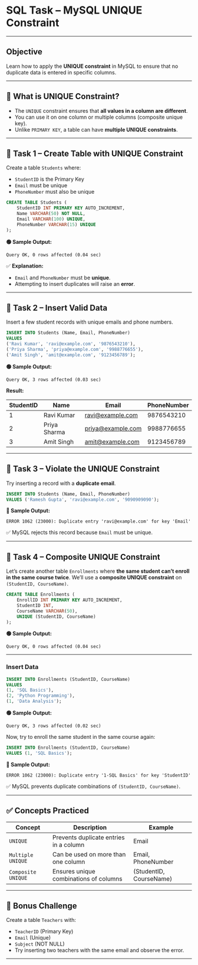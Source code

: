 # SQL Task – MySQL UNIQUE Constraint

---

## Objective
Learn how to apply the **UNIQUE constraint** in MySQL to ensure that no duplicate data is entered in specific columns.

---

## 🔹 What is UNIQUE Constraint?

- The `UNIQUE` constraint ensures that **all values in a column are different**.  
- You can use it on one column or multiple columns (composite unique key).  
- Unlike `PRIMARY KEY`, a table can have **multiple UNIQUE constraints**.

---

## 🧱 Task 1 – Create Table with UNIQUE Constraint

Create a table `Students` where:
- `StudentID` is the Primary Key  
- `Email` must be unique  
- `PhoneNumber` must also be unique  

```sql
CREATE TABLE Students (
    StudentID INT PRIMARY KEY AUTO_INCREMENT,
    Name VARCHAR(50) NOT NULL,
    Email VARCHAR(100) UNIQUE,
    PhoneNumber VARCHAR(15) UNIQUE
);
````

**🟢 Sample Output:**

```
Query OK, 0 rows affected (0.04 sec)
```

✅ **Explanation:**

* `Email` and `PhoneNumber` must be **unique**.
* Attempting to insert duplicates will raise an **error**.

---

## 🧱 Task 2 – Insert Valid Data

Insert a few student records with unique emails and phone numbers.

```sql
INSERT INTO Students (Name, Email, PhoneNumber)
VALUES
('Ravi Kumar', 'ravi@example.com', '9876543210'),
('Priya Sharma', 'priya@example.com', '9988776655'),
('Amit Singh', 'amit@example.com', '9123456789');
```

**🟢 Sample Output:**

```
Query OK, 3 rows affected (0.03 sec)
```

**Result:**

| StudentID | Name         | Email                                         | PhoneNumber |
| --------- | ------------ | --------------------------------------------- | ----------- |
| 1         | Ravi Kumar   | [ravi@example.com](mailto:ravi@example.com)   | 9876543210  |
| 2         | Priya Sharma | [priya@example.com](mailto:priya@example.com) | 9988776655  |
| 3         | Amit Singh   | [amit@example.com](mailto:amit@example.com)   | 9123456789  |

---

## 🧱 Task 3 – Violate the UNIQUE Constraint

Try inserting a record with a **duplicate email**.

```sql
INSERT INTO Students (Name, Email, PhoneNumber)
VALUES ('Ramesh Gupta', 'ravi@example.com', '9090909090');
```

**🔴 Sample Output:**

```
ERROR 1062 (23000): Duplicate entry 'ravi@example.com' for key 'Email'
```

✅ MySQL rejects this record because `Email` must be unique.

---

## 🧱 Task 4 – Composite UNIQUE Constraint

Let’s create another table `Enrollments` where **the same student can’t enroll in the same course twice**.
We’ll use a **composite UNIQUE constraint** on `(StudentID, CourseName)`.

```sql
CREATE TABLE Enrollments (
    EnrollID INT PRIMARY KEY AUTO_INCREMENT,
    StudentID INT,
    CourseName VARCHAR(50),
    UNIQUE (StudentID, CourseName)
);
```

**🟢 Sample Output:**

```
Query OK, 0 rows affected (0.04 sec)
```

---

### Insert Data

```sql
INSERT INTO Enrollments (StudentID, CourseName)
VALUES
(1, 'SQL Basics'),
(2, 'Python Programming'),
(1, 'Data Analysis');
```

**🟢 Sample Output:**

```
Query OK, 3 rows affected (0.02 sec)
```

Now, try to enroll the same student in the same course again:

```sql
INSERT INTO Enrollments (StudentID, CourseName)
VALUES (1, 'SQL Basics');
```

**🔴 Sample Output:**

```
ERROR 1062 (23000): Duplicate entry '1-SQL Basics' for key 'StudentID'
```

✅ MySQL prevents duplicate combinations of `(StudentID, CourseName)`.

---

## ✅ Concepts Practiced

| Concept            | Description                            | Example                 |
| ------------------ | -------------------------------------- | ----------------------- |
| `UNIQUE`           | Prevents duplicate entries in a column | Email                   |
| `Multiple UNIQUE`  | Can be used on more than one column    | Email, PhoneNumber      |
| `Composite UNIQUE` | Ensures unique combinations of columns | (StudentID, CourseName) |

---

## 🧠 Bonus Challenge

Create a table `Teachers` with:

* `TeacherID` (Primary Key)
* `Email` (Unique)
* `Subject` (NOT NULL)
* Try inserting two teachers with the same email and observe the error.

---
